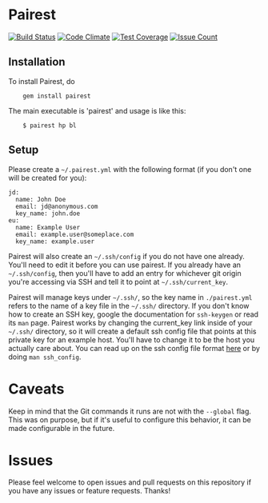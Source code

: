 # Pairest

[![Build Status](https://travis-ci.org/glaukommatos/pairest.svg?branch=master)](https://travis-ci.org/glaukommatos/pairest)
[![Code Climate](https://codeclimate.com/github/glaukommatos/pairest/badges/gpa.svg)](https://codeclimate.com/github/glaukommatos/pairest)
[![Test Coverage](https://codeclimate.com/github/glaukommatos/pairest/badges/coverage.svg)](https://codeclimate.com/github/glaukommatos/pairest/coverage)
[![Issue Count](https://codeclimate.com/github/glaukommatos/pairest/badges/issue_count.svg)](https://codeclimate.com/github/glaukommatos/pairest)

## Installation
To install Pairest, do
```
    gem install pairest
```

The main executable is 'pairest' and usage is like this:
```
    $ pairest hp bl
```

## Setup
Please create a ```~/.pairest.yml``` with the following format (if you don't one will be created for you):
```
jd:
  name: John Doe
  email: jd@anonymous.com
  key_name: john.doe
eu:
  name: Example User
  email: example.user@someplace.com
  key_name: example.user

```

Pairest will also create an ```~/.ssh/config``` if you do not have one already. You'll need to edit it before you can use pairest. If you already have an ```~/.ssh/config```, then you'll have to add an entry for whichever git origin you're accessing via SSH and tell it to point at ```~/.ssh/current_key```.

Pairest will manage keys under ```~/.ssh/```, so the key name in ```./pairest.yml``` refers to the name of a key file in the ```~/.ssh/``` directory. If you don't know how to create an SSH key, google the documentation for ```ssh-keygen``` or read its ```man``` page. Pairest works by changing the current_key link inside of your ```~/.ssh/``` directory, so it will create a default ssh config file that points at this private key for an example host. You'll have to change it to be the host you actually care about. You can read up on the ssh config file format [here](http://linux.die.net/man/5/ssh_config) or by doing ```man ssh_config```.

# Caveats
Keep in mind that the Git commands it runs are not with the ```--global``` flag. This was on purpose, but if it's useful to configure this behavior, it can be made configurable in the future.

# Issues
Please feel welcome to open issues and pull requests on this repository if you have any issues or feature requests. Thanks!
